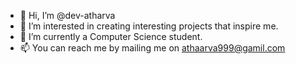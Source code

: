 - 👋 Hi, I’m @dev-atharva
- 👀 I’m interested in creating interesting projects that inspire me.
- 🌱 I’m currently a Computer Science student.
- 📫 You can reach me by mailing me on athaarva999@gamil.com


